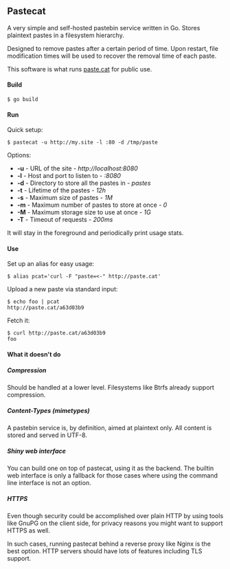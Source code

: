 ## Pastecat

A very simple and self-hosted pastebin service written in Go. Stores
plaintext pastes in a filesystem hierarchy.

Designed to remove pastes after a certain period of time. Upon restart, file
modification times will be used to recover the removal time of each paste.

This software is what runs [paste.cat](http://paste.cat) for public use.

#### Build

	$ go build

#### Run

Quick setup:

	$ pastecat -u http://my.site -l :80 -d /tmp/paste

Options:

* **-u** - URL of the site - *http://localhost:8080*
* **-l** - Host and port to listen to - *:8080*
* **-d** - Directory to store all the pastes in - *pastes*
* **-t** - Lifetime of the pastes - *12h*
* **-s** - Maximum size of pastes - *1M*
* **-m** - Maximum number of pastes to store at once - *0*
* **-M** - Maximum storage size to use at once - *1G*
* **-T** - Timeout of requests - *200ms*

It will stay in the foreground and periodically print usage stats.

#### Use

Set up an alias for easy usage:

	$ alias pcat='curl -F "paste=<-" http://paste.cat'

Upload a new paste via standard input:

	$ echo foo | pcat
	http://paste.cat/a63d03b9

Fetch it:

	$ curl ̣http://paste.cat/a63d03b9
	foo

#### What it doesn't do

##### Compression

Should be handled at a lower level. Filesystems like Btrfs already support
compression.

##### Content-Types (mimetypes)

A pastebin service is, by definition, aimed at plaintext only. All content is
stored and served in UTF-8.

##### Shiny web interface

You can build one on top of pastecat, using it as the backend. The builtin web
interface is only a fallback for those cases where using the command line
interface is not an option.

##### HTTPS

Even though security could be accomplished over plain HTTP by using tools like
GnuPG on the client side, for privacy reasons you might want to support HTTPS
as well.

In such cases, running pastecat behind a reverse proxy like Nginx is the best
option. HTTP servers should have lots of features including TLS support.
